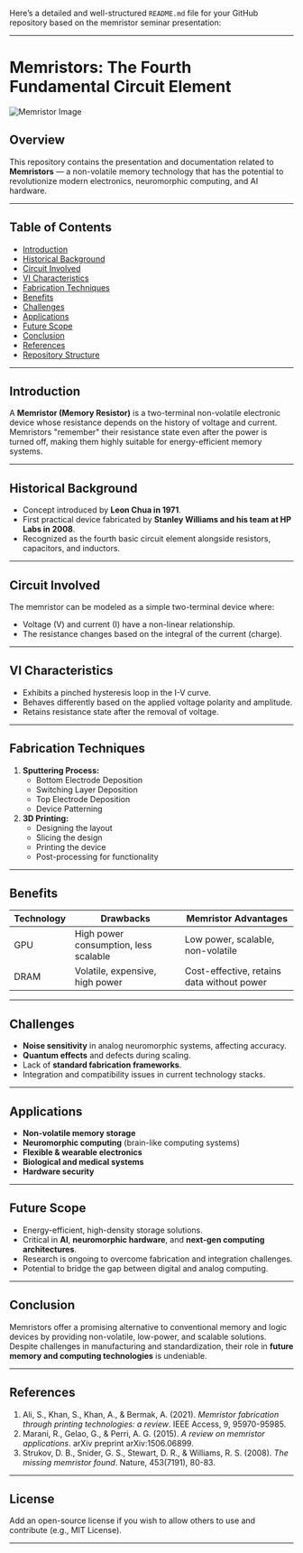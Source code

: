 Here’s a detailed and well-structured `README.md` file for your GitHub repository based on the memristor seminar presentation:

---

# Memristors: The Fourth Fundamental Circuit Element

![Memristor Image](https://upload.wikimedia.org/wikipedia/commons/thumb/4/45/Memristor_Symbols.svg/800px-Memristor_Symbols.svg.png)

## Overview
This repository contains the presentation and documentation related to **Memristors** — a non-volatile memory technology that has the potential to revolutionize modern electronics, neuromorphic computing, and AI hardware.

---

## Table of Contents
- [Introduction](#introduction)
- [Historical Background](#historical-background)
- [Circuit Involved](#circuit-involved)
- [VI Characteristics](#vi-characteristics)
- [Fabrication Techniques](#fabrication-techniques)
- [Benefits](#benefits)
- [Challenges](#challenges)
- [Applications](#applications)
- [Future Scope](#future-scope)
- [Conclusion](#conclusion)
- [References](#references)
- [Repository Structure](#repository-structure)

---

## Introduction
A **Memristor (Memory Resistor)** is a two-terminal non-volatile electronic device whose resistance depends on the history of voltage and current. Memristors "remember" their resistance state even after the power is turned off, making them highly suitable for energy-efficient memory systems.

---

## Historical Background
- Concept introduced by **Leon Chua in 1971**.
- First practical device fabricated by **Stanley Williams and his team at HP Labs in 2008**.
- Recognized as the fourth basic circuit element alongside resistors, capacitors, and inductors.

---

## Circuit Involved
The memristor can be modeled as a simple two-terminal device where:
- Voltage (V) and current (I) have a non-linear relationship.
- The resistance changes based on the integral of the current (charge).

---

## VI Characteristics
- Exhibits a pinched hysteresis loop in the I-V curve.
- Behaves differently based on the applied voltage polarity and amplitude.
- Retains resistance state after the removal of voltage.

---

## Fabrication Techniques
1. **Sputtering Process:**
   - Bottom Electrode Deposition
   - Switching Layer Deposition
   - Top Electrode Deposition
   - Device Patterning
2. **3D Printing:**
   - Designing the layout
   - Slicing the design
   - Printing the device
   - Post-processing for functionality

---

## Benefits
| Technology | Drawbacks                                         | Memristor Advantages                    |
|-----------|---------------------------------------------------|----------------------------------------|
| GPU       | High power consumption, less scalable              | Low power, scalable, non-volatile      |
| DRAM      | Volatile, expensive, high power                    | Cost-effective, retains data without power |

---

## Challenges
- **Noise sensitivity** in analog neuromorphic systems, affecting accuracy.
- **Quantum effects** and defects during scaling.
- Lack of **standard fabrication frameworks**.
- Integration and compatibility issues in current technology stacks.

---

## Applications
- **Non-volatile memory storage**
- **Neuromorphic computing** (brain-like computing systems)
- **Flexible & wearable electronics**
- **Biological and medical systems**
- **Hardware security**

---

## Future Scope
- Energy-efficient, high-density storage solutions.
- Critical in **AI**, **neuromorphic hardware**, and **next-gen computing architectures**.
- Research is ongoing to overcome fabrication and integration challenges.
- Potential to bridge the gap between digital and analog computing.

---

## Conclusion
Memristors offer a promising alternative to conventional memory and logic devices by providing non-volatile, low-power, and scalable solutions. Despite challenges in manufacturing and standardization, their role in **future memory and computing technologies** is undeniable.

---

## References
1. Ali, S., Khan, S., Khan, A., & Bermak, A. (2021). *Memristor fabrication through printing technologies: a review*. IEEE Access, 9, 95970-95985.
2. Marani, R., Gelao, G., & Perri, A. G. (2015). *A review on memristor applications*. arXiv preprint arXiv:1506.06899.
3. Strukov, D. B., Snider, G. S., Stewart, D. R., & Williams, R. S. (2008). *The missing memristor found*. Nature, 453(7191), 80-83.

---

## License
Add an open-source license if you wish to allow others to use and contribute (e.g., MIT License).

---
